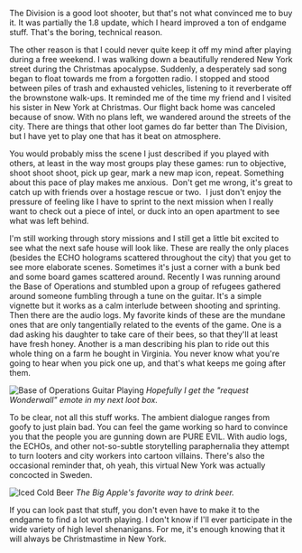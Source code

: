 The Division is a good loot shooter, but that's not what convinced me to buy it. It was partially the 1.8 update, which I heard improved a ton of endgame stuff. That's the boring, technical reason.

The other reason is that I could never quite keep it off my mind after playing during a free weekend. I was walking down a beautifully rendered New York street during the Christmas apocalypse. Suddenly, a desperately sad song began to float towards me from a forgotten radio. I stopped and stood between piles of trash and exhausted vehicles, listening to it reverberate off the brownstone walk-ups. It reminded me of the time my friend and I visited his sister in New York at Christmas. Our flight back home was canceled because of snow. With no plans left, we wandered around the streets of the city. There are things that other loot games do far better than The Division, but I have yet to play one that has it beat on atmosphere.

You would probably miss the scene I just described if you played with others, at least in the way most groups play these games: run to objective, shoot shoot shoot, pick up gear, mark a new map icon, repeat. Something about this pace of play makes me anxious.  Don't get me wrong, it's great to catch up with friends over a hostage rescue or two.  I just don't enjoy the pressure of feeling like I have to sprint to the next mission when I really want to check out a piece of intel, or duck into an open apartment to see what was left behind.

I'm still working through story missions and I still get a little bit excited to see what the next safe house will look like.  These are really the only places (besides the ECHO holograms scattered throughout the city) that you get to see more elaborate scenes.  Sometimes it's just a corner with a bunk bed and some board games scattered around.  Recently I was running around the Base of Operations and stumbled upon a group of refugees gathered around someone fumbling through a tune on the guitar.  It's a simple vignette but it works as a calm interlude between shooting and sprinting.  Then there are the audio logs.  My favorite kinds of these are the mundane ones that are only tangentially related to the events of the game.  One is a dad asking his daughter to take care of their bees, so that they'll at least have fresh honey.  Another is a man describing his plan to ride out this whole thing on a farm he bought in Virginia.  You never know what you're going to hear when you pick one up, and that's what keeps me going after them.

![Base of Operations Guitar Playing]()
*Hopefully I get the "request Wonderwall" emote in my next loot box.*

To be clear, not all this stuff works.  The ambient dialogue ranges from goofy to just plain bad.  You can feel the game working so hard to convince you that the people you are gunning down are PURE EVIL. With audio logs, the ECHOs, and other not-so-subtle storytelling paraphernalia they attempt to turn looters and city workers into cartoon villains.  There's also the occasional reminder that, oh yeah, this virtual New York was actually concocted in Sweden.

![Iced Cold Beer]()
*The Big Apple's favorite way to drink beer.*

If you can look past that stuff, you don't even have to make it to the endgame to find a lot worth playing.  I don't know if I'll ever participate in the wide variety of high level shenanigans.  For me, it's enough knowing that it will always be Christmastime in New York.